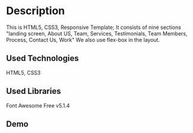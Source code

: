 # Description

This is HTML5, CSS3, Responsive Template;
It consists of nine sections "landing screen, About US, Team,
Services, Testimonials, Team Members, Process, Contact Us, Work"
We also use flex-box in the layout.

## Used Technologies

HTML5, CSS3

## Used Libraries

Font Awesome Free v5.1.4

## Demo
